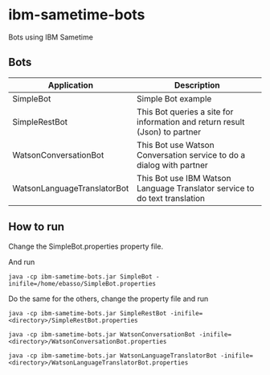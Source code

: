 # ibm-sametime-bots
Bots using IBM Sametime

## Bots

| Application                 |   Description                                                                 | 
|-----------------------------|-------------------------------------------------------------------------------|
| SimpleBot                   | Simple Bot example                                                            |
| SimpleRestBot               | This Bot queries a site for information and return result (Json) to partner   |
| WatsonConversationBot       | This Bot use Watson Conversation service to do a dialog with partner          |
| WatsonLanguageTranslatorBot | This Bot use IBM Watson Language Translator service to do text translation    |

## How to run

Change the SimpleBot.properties property file.

And run

```
java -cp ibm-sametime-bots.jar SimpleBot -inifile=/home/ebasso/SimpleBot.properties
```


Do the same for the others, change the property file and run

```
java -cp ibm-sametime-bots.jar SimpleRestBot -inifile=<directory>/SimpleRestBot.properties

java -cp ibm-sametime-bots.jar WatsonConversationBot -inifile=<directory>/WatsonConversationBot.properties

java -cp ibm-sametime-bots.jar WatsonLanguageTranslatorBot -inifile=<directory>/WatsonLanguageTranslatorBot.properties
```
